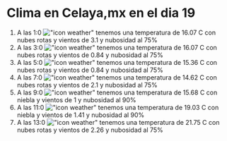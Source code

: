 # Clima en Celaya,mx en el dia 19

1. A las 1:0 !["icon weather"](http://openweathermap.org/img/w/04n.png) tenemos una temperatura de 16.07 C con nubes rotas y  vientos de 3.1 y nubosidad al 75%
1. A las 3:0 !["icon weather"](http://openweathermap.org/img/w/04n.png) tenemos una temperatura de 16.07 C con nubes rotas y  vientos de 0.84 y nubosidad al 75%
1. A las 5:0 !["icon weather"](http://openweathermap.org/img/w/04n.png) tenemos una temperatura de 15.36 C con nubes rotas y  vientos de 0.84 y nubosidad al 75%
1. A las 7:0 !["icon weather"](http://openweathermap.org/img/w/04n.png) tenemos una temperatura de 14.62 C con nubes rotas y  vientos de 2.1 y nubosidad al 75%
1. A las 9:0 !["icon weather"](http://openweathermap.org/img/w/50d.png) tenemos una temperatura de 15.68 C con niebla y  vientos de 1 y nubosidad al 90%
1. A las 11:0 !["icon weather"](http://openweathermap.org/img/w/50d.png) tenemos una temperatura de 19.03 C con niebla y  vientos de 1.41 y nubosidad al 90%
1. A las 13:0 !["icon weather"](http://openweathermap.org/img/w/04d.png) tenemos una temperatura de 21.75 C con nubes rotas y  vientos de 2.26 y nubosidad al 75%

